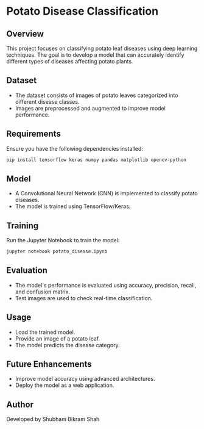 # Potato Disease Classification

## Overview
This project focuses on classifying potato leaf diseases using deep learning techniques. The goal is to develop a model that can accurately identify different types of diseases affecting potato plants.

## Dataset
- The dataset consists of images of potato leaves categorized into different disease classes.
- Images are preprocessed and augmented to improve model performance.

## Requirements
Ensure you have the following dependencies installed:
```bash
pip install tensorflow keras numpy pandas matplotlib opencv-python
```

## Model
- A Convolutional Neural Network (CNN) is implemented to classify potato diseases.
- The model is trained using TensorFlow/Keras.

## Training
Run the Jupyter Notebook to train the model:
```bash
jupyter notebook potato_disease.ipynb
```

## Evaluation
- The model's performance is evaluated using accuracy, precision, recall, and confusion matrix.
- Test images are used to check real-time classification.

## Usage
- Load the trained model.
- Provide an image of a potato leaf.
- The model predicts the disease category.

## Future Enhancements
- Improve model accuracy using advanced architectures.
- Deploy the model as a web application.

## Author
Developed by Shubham Bikram Shah

